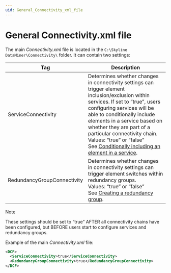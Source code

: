 ```yaml
---
uid: General_Connectivity_xml_file
---
```


# General Connectivity.xml file

The main *Connectivity.xml* file is located in the `C:\Skyline DataMiner\Connectivity\` folder. It can contain two settings:

| Tag | Description |
|--|--|
| ServiceConnectivity | Determines whether changes in connectivity settings can trigger element inclusion/exclusion within services. If set to “true”, users configuring services will be able to conditionally include elements in a service based on whether they are part of a particular connectivity chain.<br> Values: “true” or “false”<br> See [Conditionally including an element in a service](xref:Conditionally_including_an_element_in_a_service). |
| RedundancyGroupConnectivity | Determines whether changes in connectivity settings can trigger element switches within redundancy groups.<br> Values: “true” or “false”<br> See [Creating a redundancy group](xref:Creating_a_redundancy_group). |

> [!NOTE]
> These settings should be set to “true” AFTER all connectivity chains have been configured, but BEFORE users start to configure services and redundancy groups.

Example of the main *Connectivity.xml* file:

```xml
<DCF>
  <ServiceConnectivity>true</ServiceConnectivity>
  <RedundancyGroupConnectivity>true</RedundancyGroupConnectivity>
</DCF>
```
